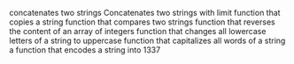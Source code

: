 concatenates two strings
Concatenates two strings with limit
function that copies a string
function that compares two strings
function that reverses the content of an array of integers
function that changes all lowercase letters of a string to uppercase
function that capitalizes all words of a string
 a function that encodes a string into 1337
